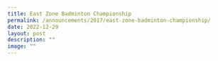 ```yaml
---
title: East Zone Badminton Championship
permalink: /announcements/2017/east-zone-badminton-championship/
date: 2022-12-29
layout: post
description: ""
image: ""
---
```

